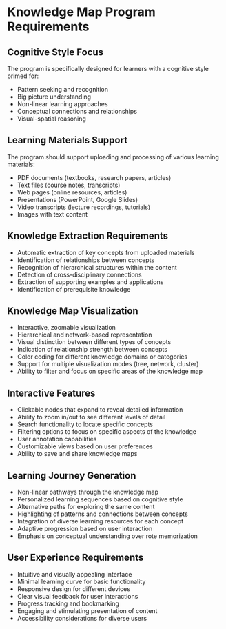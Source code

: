 # Knowledge Map Program Requirements

## Cognitive Style Focus
The program is specifically designed for learners with a cognitive style primed for:
- Pattern seeking and recognition
- Big picture understanding
- Non-linear learning approaches
- Conceptual connections and relationships
- Visual-spatial reasoning

## Learning Materials Support
The program should support uploading and processing of various learning materials:
- PDF documents (textbooks, research papers, articles)
- Text files (course notes, transcripts)
- Web pages (online resources, articles)
- Presentations (PowerPoint, Google Slides)
- Video transcripts (lecture recordings, tutorials)
- Images with text content

## Knowledge Extraction Requirements
- Automatic extraction of key concepts from uploaded materials
- Identification of relationships between concepts
- Recognition of hierarchical structures within the content
- Detection of cross-disciplinary connections
- Extraction of supporting examples and applications
- Identification of prerequisite knowledge

## Knowledge Map Visualization
- Interactive, zoomable visualization
- Hierarchical and network-based representation
- Visual distinction between different types of concepts
- Indication of relationship strength between concepts
- Color coding for different knowledge domains or categories
- Support for multiple visualization modes (tree, network, cluster)
- Ability to filter and focus on specific areas of the knowledge map

## Interactive Features
- Clickable nodes that expand to reveal detailed information
- Ability to zoom in/out to see different levels of detail
- Search functionality to locate specific concepts
- Filtering options to focus on specific aspects of the knowledge
- User annotation capabilities
- Customizable views based on user preferences
- Ability to save and share knowledge maps

## Learning Journey Generation
- Non-linear pathways through the knowledge map
- Personalized learning sequences based on cognitive style
- Alternative paths for exploring the same content
- Highlighting of patterns and connections between concepts
- Integration of diverse learning resources for each concept
- Adaptive progression based on user interaction
- Emphasis on conceptual understanding over rote memorization

## User Experience Requirements
- Intuitive and visually appealing interface
- Minimal learning curve for basic functionality
- Responsive design for different devices
- Clear visual feedback for user interactions
- Progress tracking and bookmarking
- Engaging and stimulating presentation of content
- Accessibility considerations for diverse users
